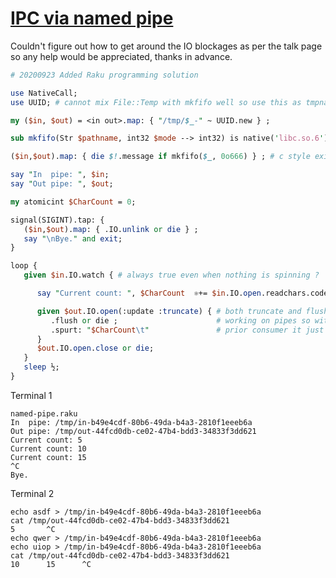 [1]: https://rosettacode.org/wiki/IPC_via_named_pipe

# [IPC via named pipe][1]

Couldn't figure out how to get around the IO blockages as per the talk page so any help would be appreciated, thanks in advance.

```perl
# 20200923 Added Raku programming solution

use NativeCall;
use UUID; # cannot mix File::Temp with mkfifo well so use this as tmpnam

my ($in, $out) = <in out>.map: { "/tmp/$_-" ~ UUID.new } ;

sub mkfifo(Str $pathname, int32 $mode --> int32) is native('libc.so.6') is symbol('mkfifo') {*}

($in,$out).map: { die $!.message if mkfifo($_, 0o666) } ; # c style exit code

say "In  pipe: ", $in;
say "Out pipe: ", $out;

my atomicint $CharCount = 0;

signal(SIGINT).tap: {
   ($in,$out).map: { .IO.unlink or die } ;
   say "\nBye." and exit;
}

loop {
   given $in.IO.watch { # always true even when nothing is spinning ?

      say "Current count: ", $CharCount  ⚛+= $in.IO.open.readchars.codes;

      given $out.IO.open(:update :truncate) { # both truncate and flush aren't
         .flush or die ;                      # working on pipes so without a
         .spurt: "$CharCount\t"               # prior consumer it just appends
      }
      $out.IO.open.close or die;
   }
   sleep ½;
}
```


Terminal 1


```
named-pipe.raku
In  pipe: /tmp/in-b49e4cdf-80b6-49da-b4a3-2810f1eeeb6a
Out pipe: /tmp/out-44fcd0db-ce02-47b4-bdd3-34833f3dd621
Current count: 5
Current count: 10
Current count: 15
^C
Bye.
```


Terminal 2


```
echo asdf > /tmp/in-b49e4cdf-80b6-49da-b4a3-2810f1eeeb6a
cat /tmp/out-44fcd0db-ce02-47b4-bdd3-34833f3dd621
5       ^C
echo qwer > /tmp/in-b49e4cdf-80b6-49da-b4a3-2810f1eeeb6a
echo uiop > /tmp/in-b49e4cdf-80b6-49da-b4a3-2810f1eeeb6a
cat /tmp/out-44fcd0db-ce02-47b4-bdd3-34833f3dd621      
10      15      ^C
```
